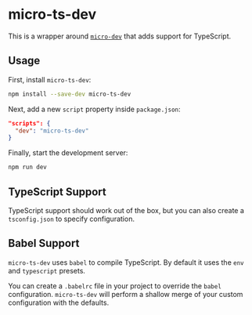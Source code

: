 # micro-ts-dev

This is a wrapper around [`micro-dev`](https://github.com/zeit/micro-dev) that adds support for TypeScript.

## Usage
First, install `micro-ts-dev`:
```bash
npm install --save-dev micro-ts-dev
```

Next, add a new `script` property inside `package.json`:
```json
"scripts": {
  "dev": "micro-ts-dev"
}
```

Finally, start the development server:
```bash
npm run dev
```

## TypeScript Support

TypeScript support should work out of the box, but you can also create a `tsconfig.json` to specify configuration.

## Babel Support

`micro-ts-dev` uses `babel` to compile TypeScript. By default it uses the `env` and `typescript` presets.

You can create a `.babelrc` file in your project to override the `babel` configuration. `micro-ts-dev` will perform a shallow merge of your custom configuration with the defaults.
